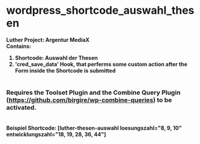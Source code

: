 # wordpress_shortcode_auswahl_thesen

<b>Luther Project: Argentur MediaX<b><br>
Contains:
1. Shortcode: Auswahl der Thesen<br>
2. 'cred_save_data' Hook, that perferms some custom action after the Form inside the Shortcode is submitted<br><br>

### Requires the Toolset Plugin and the Combine Query Plugin (https://github.com/birgire/wp-combine-queries) to be activated.<br><br>
Beispiel Shortcode: [luther-thesen-auswahl loesungszahl="8, 9, 10" entwicklungszahl="18, 19, 28, 36, 44"]
